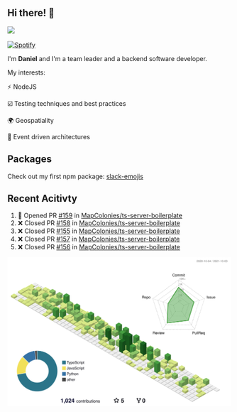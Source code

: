 ## Hi there! 👋

<p>
  <img src="https://github-readme-stats.vercel.app/api?username=syncush&theme=tokyonight">
</p>

[![Spotify](https://novatorem-rust.vercel.app/api/spotify)](https://open.spotify.com/user/syncush)

I'm **Daniel** and I'm a team leader and a backend software developer.

My interests:

⚡ NodeJS

☑️ Testing techniques and best practices

🌍 Geospatiality

🧠 Event driven architectures

## Packages
Check out my first npm package: [slack-emojis](https://www.npmjs.com/package/slack-emojis)

## Recent Acitivty
<!--START_SECTION:activity-->
1. 💪 Opened PR [#159](https://github.com/MapColonies/ts-server-boilerplate/pull/159) in [MapColonies/ts-server-boilerplate](https://github.com/MapColonies/ts-server-boilerplate)
2. ❌ Closed PR [#158](https://github.com/MapColonies/ts-server-boilerplate/pull/158) in [MapColonies/ts-server-boilerplate](https://github.com/MapColonies/ts-server-boilerplate)
3. ❌ Closed PR [#155](https://github.com/MapColonies/ts-server-boilerplate/pull/155) in [MapColonies/ts-server-boilerplate](https://github.com/MapColonies/ts-server-boilerplate)
4. ❌ Closed PR [#157](https://github.com/MapColonies/ts-server-boilerplate/pull/157) in [MapColonies/ts-server-boilerplate](https://github.com/MapColonies/ts-server-boilerplate)
5. ❌ Closed PR [#156](https://github.com/MapColonies/ts-server-boilerplate/pull/156) in [MapColonies/ts-server-boilerplate](https://github.com/MapColonies/ts-server-boilerplate)
<!--END_SECTION:activity-->

![contrib](./profile-3d-contrib/profile-green-animate.svg)
